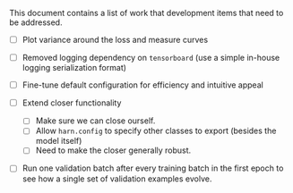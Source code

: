 This document contains a list of work that development items that need to be addressed.


- [ ] Plot variance around the loss and measure curves
- [ ] Removed logging dependency on `tensorboard` (use a simple in-house logging serialization format)
- [ ] Fine-tune default configuration for efficiency and intuitive appeal

- [ ] Extend closer functionality
    - [ ] Make sure we can close ourself. 
    - [ ] Allow `harn.config` to specify other classes to export (besides the model itself)
    - [ ] Need to make the closer generally robust. 

- [ ] Run one validation batch after every training batch in the first epoch to
  see how a single set of validation examples evolve.
